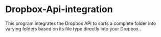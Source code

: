 # Dropbox-Api-integration
This program integrates the Dropbox API to sorts a complete folder into varying folders based on its file type directly into your Dropbox..
